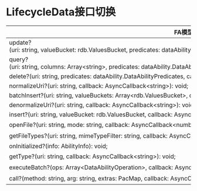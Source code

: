 # LifecycleData接口切换


  | FA模型接口 | Stage模型接口对应d.ts文件 | Stage模型对应接口 | 
| -------- | -------- | -------- |
| update?(uri:&nbsp;string,&nbsp;valueBucket:&nbsp;rdb.ValuesBucket,&nbsp;predicates:&nbsp;dataAbility.DataAbilityPredicates,&nbsp;callback:&nbsp;AsyncCallback&lt;number&gt;):&nbsp;void; | \@ohos.application.DataShareExtensionAbility.d.ts | [update?(uri:&nbsp;string,&nbsp;predicates:&nbsp;dataSharePredicates.DataSharePredicates,&nbsp;valueBucket:&nbsp;ValuesBucket,&nbsp;callback:&nbsp;AsyncCallback&lt;number&gt;):&nbsp;void;](../reference/apis-arkdata/js-apis-application-dataShareExtensionAbility-sys.md#update) |
| query?(uri:&nbsp;string,&nbsp;columns:&nbsp;Array&lt;string&gt;,&nbsp;predicates:&nbsp;dataAbility.DataAbilityPredicates,&nbsp;callback:&nbsp;AsyncCallback&lt;ResultSet&gt;):&nbsp;void; | \@ohos.application.DataShareExtensionAbility.d.ts | [query?(uri:&nbsp;string,&nbsp;predicates:&nbsp;dataSharePredicates.DataSharePredicates,&nbsp;columns:&nbsp;Array&lt;string&gt;,&nbsp;callback:&nbsp;AsyncCallback&lt;Object&gt;):&nbsp;void;](../reference/apis-arkdata/js-apis-application-dataShareExtensionAbility-sys.md#query) |
| delete?(uri:&nbsp;string,&nbsp;predicates:&nbsp;dataAbility.DataAbilityPredicates,&nbsp;callback:&nbsp;AsyncCallback&lt;number&gt;):&nbsp;void; | \@ohos.application.DataShareExtensionAbility.d.ts | [delete?(uri:&nbsp;string,&nbsp;predicates:&nbsp;dataSharePredicates.DataSharePredicates,&nbsp;callback:&nbsp;AsyncCallback&lt;number&gt;):&nbsp;void;](../reference/apis-arkdata/js-apis-application-dataShareExtensionAbility-sys.md#delete) |
| normalizeUri?(uri:&nbsp;string,&nbsp;callback:&nbsp;AsyncCallback&lt;string&gt;):&nbsp;void; | \@ohos.application.DataShareExtensionAbility.d.ts | [normalizeUri?(uri:&nbsp;string,&nbsp;callback:&nbsp;AsyncCallback&lt;string&gt;):&nbsp;void;](../reference/apis-arkdata/js-apis-application-dataShareExtensionAbility-sys.md#normalizeuri) |
| batchInsert?(uri:&nbsp;string,&nbsp;valueBuckets:&nbsp;Array&lt;rdb.ValuesBucket&gt;,&nbsp;callback:&nbsp;AsyncCallback&lt;number&gt;):&nbsp;void; | \@ohos.application.DataShareExtensionAbility.d.ts | [batchInsert?(uri:&nbsp;string,&nbsp;valueBuckets:&nbsp;Array&lt;ValuesBucket&gt;,&nbsp;callback:&nbsp;AsyncCallback&lt;number&gt;):&nbsp;void;](../reference/apis-arkdata/js-apis-application-dataShareExtensionAbility-sys.md#batchinsert) |
| denormalizeUri?(uri:&nbsp;string,&nbsp;callback:&nbsp;AsyncCallback&lt;string&gt;):&nbsp;void; | \@ohos.application.DataShareExtensionAbility.d.ts | [denormalizeUri?(uri:&nbsp;string,&nbsp;callback:&nbsp;AsyncCallback&lt;string&gt;):&nbsp;void;](../reference/apis-arkdata/js-apis-application-dataShareExtensionAbility-sys.md#denormalizeuri) |
| insert?(uri:&nbsp;string,&nbsp;valueBucket:&nbsp;rdb.ValuesBucket,&nbsp;callback:&nbsp;AsyncCallback&lt;number&gt;):&nbsp;void; | \@ohos.application.DataShareExtensionAbility.d.ts | [insert?(uri:&nbsp;string,&nbsp;valueBucket:&nbsp;ValuesBucket,&nbsp;callback:&nbsp;AsyncCallback&lt;number&gt;):&nbsp;void;](../reference/apis-arkdata/js-apis-application-dataShareExtensionAbility-sys.md#insert) |
| openFile?(uri:&nbsp;string,&nbsp;mode:&nbsp;string,&nbsp;callback:&nbsp;AsyncCallback&lt;number&gt;):&nbsp;void; | Stage模型无对应接口 | Stage模型不支持uri跨进程访问，建议通过[want携带fd和文件信息](file-processing-apps-startup.md)进行跨进程文件访问 |
| getFileTypes?(uri:&nbsp;string,&nbsp;mimeTypeFilter:&nbsp;string,&nbsp;callback:&nbsp;AsyncCallback&lt;Array&lt;string&gt;&gt;):&nbsp;void; | Stage模型无对应接口 | Stage模型不支持uri跨进程访问，建议通过[want携带fd和文件信息](file-processing-apps-startup.md)进行跨进程文件访问 |
| onInitialized?(info:&nbsp;AbilityInfo):&nbsp;void; | \@ohos.application.DataShareExtensionAbility.d.ts | [onCreate?(want:&nbsp;Want,&nbsp;callback:&nbsp;AsyncCallback&lt;void&gt;):&nbsp;void;](../reference/apis-arkdata/js-apis-application-dataShareExtensionAbility-sys.md#oncreate) |
| getType?(uri:&nbsp;string,&nbsp;callback:&nbsp;AsyncCallback&lt;string&gt;):&nbsp;void; | Stage模型无对应接口 | Stage模型不支持uri跨进程访问，建议通过[want携带fd和文件信息](file-processing-apps-startup.md)进行跨进程文件访问 |
| executeBatch?(ops:&nbsp;Array&lt;DataAbilityOperation&gt;,&nbsp;callback:&nbsp;AsyncCallback&lt;Array&lt;DataAbilityResult&gt;&gt;):&nbsp;void; | Stage模型无对应接口 | 暂时未提供对应接口 |
| call?(method:&nbsp;string,&nbsp;arg:&nbsp;string,&nbsp;extras:&nbsp;PacMap,&nbsp;callback:&nbsp;AsyncCallback&lt;PacMap&gt;):&nbsp;void; | Stage模型无对应接口 | 暂时未提供对应接口 |
